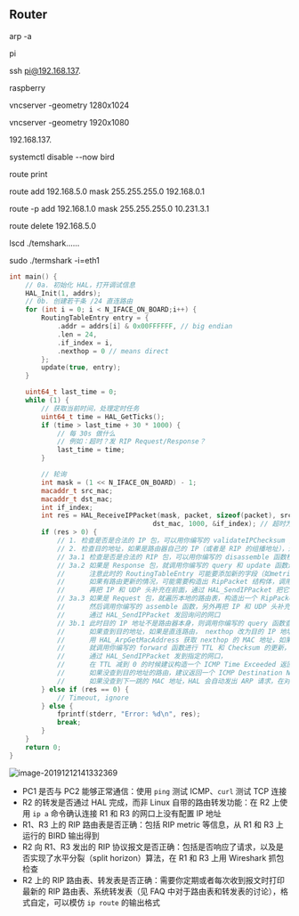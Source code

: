 ## Router

arp -a

pi

ssh pi@192.168.137.

raspberry

vncserver -geometry 1280x1024

vncserver -geometry 1920x1080

192.168.137.

systemctl disable --now bird

route print

route add 192.168.5.0 mask 255.255.255.0 192.168.0.1

route -p add 192.168.1.0 mask 255.255.255.0 10.231.3.1

 route delete 192.168.5.0



lscd ./temshark......

sudo ./termshark -i=eth1



```c++
int main() {
    // 0a. 初始化 HAL，打开调试信息
    HAL_Init(1, addrs);
    // 0b. 创建若干条 /24 直连路由
    for (int i = 0; i < N_IFACE_ON_BOARD;i++) {
        RoutingTableEntry entry = {
            .addr = addrs[i] & 0x00FFFFFF, // big endian
            .len = 24,
            .if_index = i,
            .nexthop = 0 // means direct
        };
        update(true, entry);
    }

    uint64_t last_time = 0;
    while (1) {
        // 获取当前时间，处理定时任务
        uint64_t time = HAL_GetTicks();
        if (time > last_time + 30 * 1000) {
            // 每 30s 做什么
            // 例如：超时？发 RIP Request/Response？
            last_time = time;
        }

        // 轮询
        int mask = (1 << N_IFACE_ON_BOARD) - 1;
        macaddr_t src_mac;
        macaddr_t dst_mac;
        int if_index;
        int res = HAL_ReceiveIPPacket(mask, packet, sizeof(packet), src_mac,
                                    dst_mac, 1000, &if_index); // 超时为 1s
        if (res > 0) {
            // 1. 检查是否是合法的 IP 包，可以用你编写的 validateIPChecksum 函数，还需要一些额外的检查
            // 2. 检查目的地址，如果是路由器自己的 IP（或者是 RIP 的组播地址），进入 3a；否则进入 3b
            // 3a.1 检查是否是合法的 RIP 包，可以用你编写的 disassemble 函数检查并从中提取出数据
            // 3a.2 如果是 Response 包，就调用你编写的 query 和 update 函数进行查询和更新，
            //      注意此时的 RoutingTableEntry 可能要添加新的字段（如metric、timestamp），
            //      如果有路由更新的情况，可能需要构造出 RipPacket 结构体，调用你编写的 assemble 函数，
            //      再把 IP 和 UDP 头补充在前面，通过 HAL_SendIPPacket 把它发到别的网口上
            // 3a.3 如果是 Request 包，就遍历本地的路由表，构造出一个 RipPacket 结构体，
            //      然后调用你编写的 assemble 函数，另外再把 IP 和 UDP 头补充在前面，
            //      通过 HAL_SendIPPacket 发回询问的网口
            // 3b.1 此时目的 IP 地址不是路由器本身，则调用你编写的 query 函数查询，
            //      如果查到目的地址，如果是直连路由， nexthop 改为目的 IP 地址，
            //      用 HAL_ArpGetMacAddress 获取 nexthop 的 MAC 地址，如果找到了，
            //      就调用你编写的 forward 函数进行 TTL 和 Checksum 的更新，
            //      通过 HAL_SendIPPacket 发到指定的网口，
            //      在 TTL 减到 0 的时候建议构造一个 ICMP Time Exceeded 返回给发送者；
            //      如果没查到目的地址的路由，建议返回一个 ICMP Destination Network Unreachable；
            //      如果没查到下一跳的 MAC 地址，HAL 会自动发出 ARP 请求，在对方回复后，下次转发时就知道了
        } else if (res == 0) {
            // Timeout, ignore
        } else {
            fprintf(stderr, "Error: %d\n", res);
            break;
        }
    }
    return 0;
}
```

![image-20191212141332369](C:\Users\82331\AppData\Roaming\Typora\typora-user-images\image-20191212141332369.png)

- PC1 是否与 PC2 能够正常通信：使用 `ping` 测试 ICMP、`curl` 测试 TCP 连接
- R2 的转发是否通过 HAL 完成，而非 Linux 自带的路由转发功能：在 R2 上使用 `ip a` 命令确认连接 R1 和 R3 的网口上没有配置 IP 地址
- R1、R3 上的 RIP 路由表是否正确：包括 RIP metric 等信息，从 R1 和 R3 上 运行的 BIRD 输出得到
- R2 向 R1、R3 发出的 RIP 协议报文是否正确：包括是否响应了请求，以及是否实现了水平分裂（split horizon）算法，在 R1 和 R3 上用 Wireshark 抓包检查
- R2 上的 RIP 路由表、转发表是否正确：需要你定期或者每次收到报文时打印最新的 RIP 路由表、系统转发表（见 FAQ 中对于路由表和转发表的讨论），格式自定，可以模仿 `ip route` 的输出格式